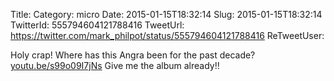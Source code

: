 Title: 
Category: micro
Date: 2015-01-15T18:32:14
Slug: 2015-01-15T18:32:14
TwitterId: 555794604121788416
TweetUrl: https://twitter.com/mark_philpot/status/555794604121788416
ReTweetUser: 

Holy crap! Where has this Angra been for the past decade? [youtu.be/s99o09I7jNs](http://youtu.be/s99o09I7jNs) Give me the album already!!